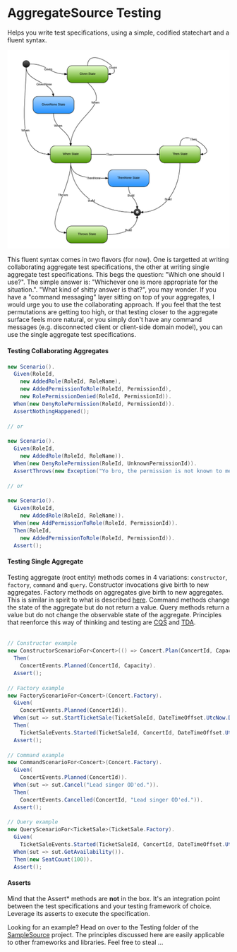 AggregateSource Testing
=======================

Helps you write test specifications, using a simple, codified statechart and a fluent syntax.

![Test specification - Statechart](../../../docs/images/TestSpecificationStatechart.png)

This fluent syntax comes in two flavors (for now). One is targetted at writing collaborating aggregate test specifications, the other at writing single aggregate test specifications. This begs the question: "Which one should I use?". The simple answer is: "Whichever one is more appropriate for the situation.". "What kind of shitty answer is that?", you may wonder. If you have a "command messaging" layer sitting on top of your aggregates, I would urge you to use the collaborating approach. If you feel that the test permutations are getting too high, or that testing closer to the aggregate surface feels more natural, or you simply don't have any command messages (e.g. disconnected client or client-side domain model), you can use the single aggregate test specifications.

#### Testing Collaborating Aggregates

```csharp
new Scenario().
  Given(RoleId,
    new AddedRole(RoleId, RoleName),
    new AddedPermissionToRole(RoleId, PermissionId),
    new RolePermissionDenied(RoleId, PermissionId)).
  When(new DenyRolePermission(RoleId, PermissionId)).
  AssertNothingHappened();

// or

new Scenario().
  Given(RoleId,
    new AddedRole(RoleId, RoleName)).
  When(new DenyRolePermission(RoleId, UnknownPermissionId)).
  AssertThrows(new Exception("Yo bro, the permission is not known to me."));

// or

new Scenario().
  Given(RoleId,
    new AddedRole(RoleId, RoleName)).
  When(new AddPermissionToRole(RoleId, PermissionId)).
  Then(RoleId,
    new AddedPermissionToRole(RoleId, PermissionId)).
  Assert();
```

#### Testing Single Aggregate

Testing aggregate (root entity) methods comes in 4 variations: ```constructor```, ```factory```, ```command``` and ```query```. Constructor invocations give birth to new aggregates. Factory methods on aggregates give birth to new aggregates. This is similar in spirit to what is described [here](http://www.udidahan.com/2009/06/29/dont-create-aggregate-roots/ "Don't create aggregate roots"). Command methods change the state of the aggregate but do not return a value. Query methods return a value but do not change the observable state of the aggregate. Principles that reenforce this way of thinking and testing are [CQS](http://martinfowler.com/bliki/CommandQuerySeparation.html "Command and query separation") and [TDA](http://pragprog.com/articles/tell-dont-ask "Tell, don't ask").

```csharp

// Constructor example
new ConstructorScenarioFor<Concert>(() => Concert.Plan(ConcertId, Capacity)).
  Then(
    ConcertEvents.Planned(ConcertId, Capacity).
  Assert();

// Factory example
new FactoryScenarioFor<Concert>(Concert.Factory).
  Given(
    ConcertEvents.Planned(ConcertId)).
  When(sut => sut.StartTicketSale(TicketSaleId, DateTimeOffset.UtcNow.Date)).
  Then(
    TicketSaleEvents.Started(TicketSaleId, ConcertId, DateTimeOffset.UtcNow.Date, 100)).
  Assert();

// Command example
new CommandScenarioFor<Concert>(Concert.Factory).
  Given(
    ConcertEvents.Planned(ConcertId)).
  When(sut => sut.Cancel("Lead singer OD'ed.")).
  Then(
    ConcertEvents.Cancelled(ConcertId, "Lead singer OD'ed.")).
  Assert();

// Query example
new QueryScenarioFor<TicketSale>(TicketSale.Factory).
  Given(
    TicketSaleEvents.Started(TicketSaleId, ConcertId, DateTimeOffset.UtcNow.Date, 100)).
  When(sut => sut.GetAvailability()).
  Then(new SeatCount(100)).
  Assert();

```
#### Asserts

Mind that the Assert* methods are **not** in the box. It's an integration point between the test specifications and your testing framework of choice. Leverage its asserts to execute the specification.

Looking for an example? Head on over to the Testing folder of the [SampleSource](../SampleSource/ "Sample source") project.
The principles discussed here are easily applicable to other frameworks and libraries. Feel free to steal ...
